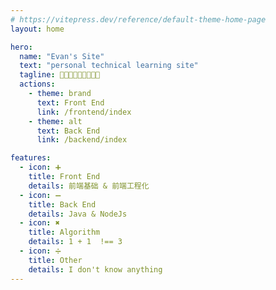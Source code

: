 ```yaml
---
# https://vitepress.dev/reference/default-theme-home-page
layout: home

hero:
  name: "Evan's Site"
  text: "personal technical learning site"
  tagline: 💯💯💯💯💯💯💯💯💯
  actions:
    - theme: brand
      text: Front End
      link: /frontend/index
    - theme: alt
      text: Back End
      link: /backend/index

features:
  - icon: ➕
    title: Front End
    details: 前端基础 & 前端工程化
  - icon: ➖
    title: Back End
    details: Java & NodeJs
  - icon: ✖️
    title: Algorithm
    details: 1 + 1  !== 3
  - icon: ➗
    title: Other
    details: I don't know anything
---
```


